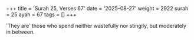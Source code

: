 +++
title = 'Surah 25, Verses 67'
date = '2025-08-27'
weight = 2922
surah = 25
ayah = 67
tags = []
+++

˹They are˺ those who spend neither wastefully nor stingily, but moderately in between.